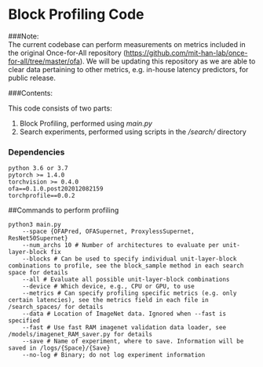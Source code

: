 # Block Profiling Code

###Note: <br/>
The current codebase can perform measurements on metrics included in the original Once-for-All repository (https://github.com/mit-han-lab/once-for-all/tree/master/ofa). We will be updating this repository as we are able to clear data pertaining to other metrics, e.g. in-house latency predictors, for public release.

###Contents: <br/>

This code consists of two parts:

1. Block Profiling, performed using *main.py*
2. Search experiments, performed using scripts in the */search/* directory

### Dependencies
```
python 3.6 or 3.7
pytorch >= 1.4.0
torchvision >= 0.4.0
ofa==0.1.0.post202012082159
torchprofile==0.0.2
```

##Commands to perform profiling

```
python3 main.py
    --space {OFAPred, OFASupernet, ProxylessSupernet, ResNet50Supernet}
    --num_archs 10 # Number of architectures to evaluate per unit-layer-block fix
    --blocks # Can be used to specify individual unit-layer-block combinations to profile, see the block_sample method in each search space for details
    --all # Evaluate all possible unit-layer-block combinations
    --device # Which device, e.g., CPU or GPU, to use
    --metrics # Can specify profiling specific metrics (e.g. only certain latencies), see the metrics field in each file in /search_spaces/ for details
    --data # Location of ImageNet data. Ignored when --fast is specified
    --fast # Use fast RAM imagenet validation data loader, see /models/imagenet_RAM_saver.py for details
    --save # Name of experiment, where to save. Information will be saved in /logs/{Space}/{Save}
    --no-log # Binary; do not log experiment information
```
